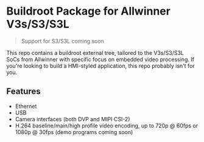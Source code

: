 
# Buildroot Package for Allwinner V3s/S3/S3L

> Support for S3/S3L coming soon

This repo contains a buildroot external tree, tailored to the V3s/S3/S3L SoCs from Allwinner with specific focus on embedded video processing. If you're looking to build a HMI-styled application, this repo probably isn't for you.

## Features

- Ethernet
- USB
- Camera interfaces (both DVP and MIPI CSI-2)
- H.264 baseline/main/high profile video encoding, up to 720p @ 60fps or 1080p @ 30fps (demo programs coming soon)

